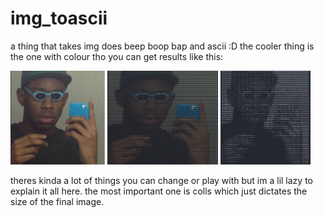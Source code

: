 # img_toascii

a thing that takes img does beep boop bap and ascii :D
the cooler thing is the one with colour tho you can get results like this: 
<p>
<tb><img src="https://github.com/4C4F4943/img_toascii/blob/main/tylor.jpeg" witdh=150 height = 150> 
<img src="https://github.com/4C4F4943/img_toascii/blob/main/tylor.png" witdh=150 height=150>
<img src ="https://github.com/4C4F4943/img_toascii/blob/main/tdog.png" witdh=150 height=150>
</p>
theres kinda a lot of things you can change or play with but im a lil lazy to explain it all here. the most important one is colls which just dictates the size of the final image.
